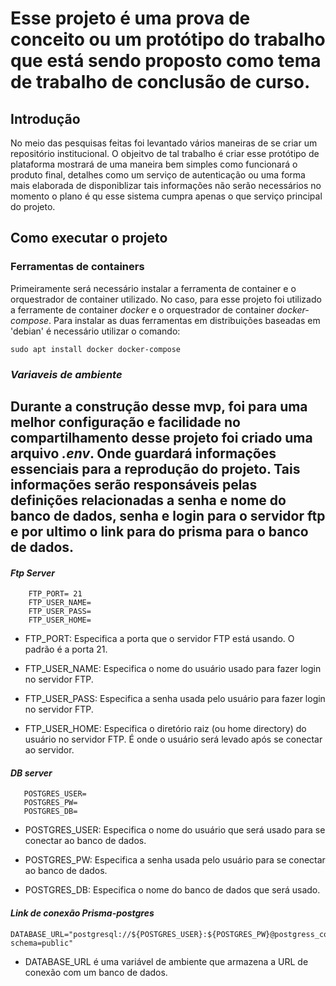 # Esse projeto é uma prova de conceito ou um protótipo do trabalho que está sendo proposto como tema de trabalho de conclusão de curso.

## Introdução
No meio das pesquisas feitas foi levantado vários maneiras de se criar um repositório institucional. O objeitvo de tal trabalho é criar esse protótipo de plataforma mostrará de uma maneira bem simples como funcionará o produto final, detalhes como um serviço de autenticação ou uma forma mais elaborada de disponiblizar tais informações não serão necessários no momento o plano é qu esse sistema cumpra apenas o que serviço principal do projeto.

## Como executar o projeto
 ### Ferramentas de containers
Primeiramente será necessário instalar a ferramenta de container e o orquestrador de container utilizado. No caso, para esse projeto foi utilizado a ferramente de container *docker* e o orquestrador de container *docker-compose*. Para instalar as duas ferramentas em distribuições baseadas em 'debian' é necessário utilizar o comando:
~~~
sudo apt install docker docker-compose
~~~
 ### *Variaveis de ambiente*
 Durante a construção desse mvp, foi para uma melhor configuração e facilidade no compartilhamento desse projeto foi criado uma arquivo *.env*. Onde guardará informações essenciais para a reprodução do projeto. Tais informações serão responsáveis pelas definições relacionadas a senha e nome do banco de dados, senha e login para o servidor ftp e por ultimo o link para do prisma para o banco de dados.
-
#### *Ftp Server*
~~~
    FTP_PORT= 21
    FTP_USER_NAME=
    FTP_USER_PASS=
    FTP_USER_HOME=
~~~
* FTP_PORT: Especifica a porta que o servidor FTP está usando. O padrão é a porta 21.

* FTP_USER_NAME: Especifica o nome do usuário usado para fazer login no servidor FTP.

* FTP_USER_PASS: Especifica a senha usada pelo usuário para fazer login no servidor FTP.

* FTP_USER_HOME: Especifica o diretório raiz (ou home directory) do usuário no servidor FTP. É onde o usuário será levado após se conectar ao servidor.

#### *DB server*
 ~~~
    POSTGRES_USER=
    POSTGRES_PW=
    POSTGRES_DB=
 ~~~
* POSTGRES_USER: Especifica o nome do usuário que será usado para se conectar ao banco de dados.

* POSTGRES_PW: Especifica a senha usada pelo usuário para se conectar ao banco de dados.

* POSTGRES_DB: Especifica o nome do banco de dados que será usado.


#### *Link de conexão Prisma-postgres*
~~~
DATABASE_URL="postgresql://${POSTGRES_USER}:${POSTGRES_PW}@postgress_container:5432/{POSTGRES_DB}?schema=public"
~~~
* DATABASE_URL é uma variável de ambiente que armazena a URL de conexão com um banco de dados.







<!-- ### Formulário de upload

Tipos de dados que são necessáiros, no primeiro momento é um repositório apenas para trabalhos de conclusão de curso.

Tipo do documento: Monografias de TCC

Titulo
Integrantes
Data da defesa
Doc - PDF


# Anotações


Será necessário criar 3 serviços principais. Um servio web que será a apicação, o serviço de persistencia dos dados e um servidor de arquivos que ficará disponibel somente para a aplicação web, tal servidor armazenará os documentos PDFs e irá disponibilizar o caminho para a recuperação dos msms.

O esboço da rede será assim

rede ftp-server:
    Ficará encarregado de ser a ligação do servidor com a aplicação e irá mandar os documentos e tudo mais.

rede bd-server:
    Ficará encarregada da persistencia dos dados e irá salvar o caminho para download dos PDFs.

No final somente a aplicação web poderá visualizar e interagir com as outras redes e servidores.





link bd: DATABASE_URL="postgresql://aluno:abc123@postgress_container:5432/mydb?schema=public" -->